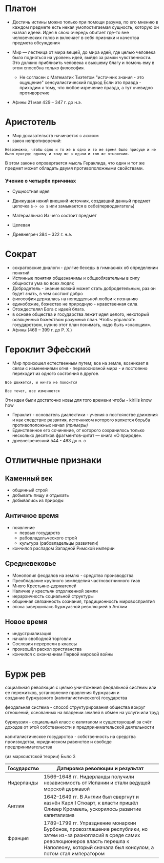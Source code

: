 # Платон

+ Достичь истины можно только при помощи разума, 
  по его мнению в каждом предмете есть некая умопостигаемая сущность, которую он назвал идеей. Идея в свою очередь обитает где-то вне человеческих голов и включает в себя признаки и качества предмета обсуждения

 + Мир — лестница от мира вещей, до мира идей, где целью человека было подняться на уровень идей, выйдя за рамки чувственности. 
   Это должно приблизить человека к высшему благу и помочь ему в этом способна только философия.
   +  Не согласен с Математик Тиэтетом "источник знания - это ощущение" 
  сенсуалистический подход 
  Если это правда - приходим к тому, что любое изречение правда, а тут очевидно противоречие

+  Афины 21 мая 429 – 347 г. до н.э.

# Аристотель
+ Мир доказательств начинается с аксиом
+  закон непротиворечий: 
  
  ```
Невозможно, чтобы одно и то же в одно и то же время было присуще и не было присуще одному и тому же в одном и том же отношении.
  ```
  
  В этом законе опровергается мысль Гераклида, что один и тот же предмет может обладать двумя противоположными свойствами.

### Учение о четырёх причинах
+ Сущностная
  идея
+ Движущая
  некий внешний источник, создавший данный предмет
  цепочка `$-> oo $` или замыкается в себе(перводвигатель)
+ Материальная
  Из чего состоит предмет
+ Целевая

+  Древнегреч 384  – 322 г. н.э.
# Сократ

+ сократовские диалоги -  долгие беседы в гимнасиях об определении понятий
+ Истинные понятия общезначимы и общеобязательны в силу общности ума во всех людях
+ Добродетель - знание
  всякий может стать добродетельным, раз он будет знать, в чем состоит добро
+ философия держалась на неподдельной любви к познанию
+ единобожие, божество не природную -  нравственная сила.
+ Отождествлял Бога с идеей блага.
+ в основе общества и государства лежит идея целого, некоторый освященный божеством разумный план. Чтобы управлять государством, нужно этот план понимать, надо быть «знающим».
+ Афины (469 – 399 г. до Р. X.)


# Героклит Эфе́сский

+ Мир произошел естественным путем; все на земле, возникает в связи с изменениями огня - первоосновной мира - и постоянно переходит из одного состояния в другое.  
  
```
Все движется, и ничто не покоится
``` 
```
Все течет, все изменяется 
```
Эти идеи были достаточно новы для того времени чтобы - kirills know how
+ Гераклит - основатель диалектики - учения о постоянстве движения и как следствие развития, источником которого является борьба противоположных начал *(примеры)*
+ Единственное его сочинение, от которого сохранилось только несколько десятков фрагментов-цитат — книга «О природе».
+ древнегреческий 544 - 483 до н. э



# Отлитичные признаки

## Каменный век
+ общинный строй
+ добывать пищу и отдыхать
+ добывались из природы
## Античное время
+ появление 
	+  первых государств
	+ рабовладельческого строй
	+ культура (рабовладельцы развители)
+ кончился распадом Западной Римской империи
## Средневековье
+ Монополия феодалов на землю - средство производства
+ Преобладание крупного земледелия частновотчинного тиав
+  Много Крестьяне-держателей
+ Наличие у крестьян отдолженной земли
+ иерархичность социальной структуры
+ общинная связанность сознания, традиционность мировосприятия
+ эпоха завершилась буржуазной революцией в Англии
 ## Новое время
+ индустриализация
+ начало свободной торговли
+ Сословия переросли в классы
+ произошёл раскол христианства
+ кончился с окончанием Первой мировой войны


# Бурж рев
социальная революция с целью уничтожения феодальной системы или ее пережитков, установление правления буржуазии и создание буржуазного (капиталистического) государства

феодальная система - способ структурирования общества вокруг отношений, основанных на владении землей в обмен на услуги или труд

буржуазия - социальный класс с капиталом и существующий за счёт доходов от этой собственности и предпринимательской деятельности

капиталистическое государство - собственность на средства производства, юридическом равенстве и свободе предпринимательства

(из марксистской теории) 
Было 3
 
|Государство |Датировка революции и результат |
|-|-|
|Нидерланды|1566–1648 гг. Нидерланды получили независимость от Испании и стали ведущей морской державой|
|Англия|1642–1649 гг. В Англии был свергнут и казнён Карл I Стюарт, к власти пришёл Оливер Кромвель, ускорилось развитие капитализма|
|Франция|1789–1799 гг. Упразднение монархии Бурбонов, провозглашение республики, но затем из-за разногласий в среде самих революционеров власть перешла к Наполеону, который сначала был консулом, а потом стал императором

